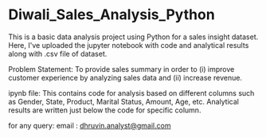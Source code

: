 # Diwali_Sales_Analysis_Python
This is a basic data analysis project using Python for a sales insight dataset. Here, I've uploaded the jupyter notebook with code and analytical results along with .csv file of dataset.

Problem Statement: To provide sales summary in order to (i) improve customer experience by analyzing sales data and (ii) increase revenue.

ipynb file:
This contains code for analysis based on different columns such as Gender, State, Product, Marital Status, Amount, Age, etc.
Analytical results are written just below the code for specific column.

for any query:
email : dhruvin.analyst@gmail.com
